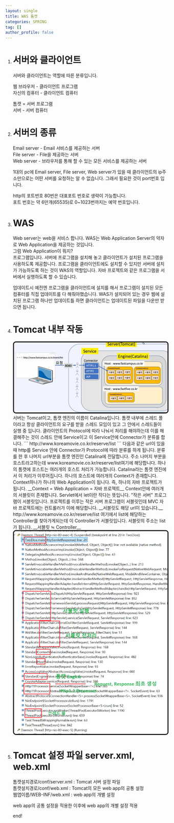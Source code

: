 ```yaml
---
layout: single
title: WAS 톰캣
categories: SPRING
tag: []
author_profile: false
---
```


1. # 서버와 클라이언트

   서버와 클라이언트는 역할에 따른 분류입니다.   

   웹 브라우저 - 클라이언트 프로그램   
   자신의 컴퓨터 - 클라이언트 컴퓨터   

   톰캣 = 서버 프로그램  
   서버 - 서버 컴퓨터   

1. # 서버의 종류
   Email server - Email 서비스를 제공하는 서버   
   File  server - File을 제공하는 서버   
   Web server - 브라우저를 통해 할 수 있는 모든 서비스를 제공하는 서버   

   1대의 pc에 Email server, File server, Web server가 있을 때 클라이언트의 ip주소만으로는 어떤 서버를 요청하는 알 수 없습니다. 그래서 필요한 것이 port번호 입니다.   

   http의 포트번호 80번은 대표포트 번호로 생략이 가능합니다.   
   포트 번호는 약 6만개(65535)로 0~1023번까지는 예약 번호입니다.   

1. # WAS
   Web server는 web을 서비스 합니다. WAS는 Web Application Server의 약자로 Web Application을 제공하는 것입니다.   
   그럼 Web Application이 뭐지?   
   프로그램입니다. 서버에 프로그램을 설치해 놓고 클라이언트가 설치된 프로그램을 사용하도록 제공합니다. 프로그램을 클라이언트에도 설치할 수 있지만 서버에 설치가 가능하도록 하는 것이 WAS의 역할입니다. 자바 프로젝트와 같은 프로그램을 서버에서 실행하도록 할 수 있습니다.   

   업데이트시 예전엔 프로그램을 클라이언트에 설치를 해서 프로그램이 설치된 모든 컴퓨터를 직접 업데이트를 다 해줘야했습니다. WAS가 설치되어 있는 경우 웹에 설치된 프로그램 하나만 업데이트틀 하면 클라이언트는 업데이트된 파일을 다운만 받으면 됩니다.      

1. # Tomcat 내부 작동
   <img src="../../imgs/spring/tomcat_inner.jpg" style="border:3px solid black;border-radius:9px;width:600px">   
   서버는 Tomcat이고, 톰캣 엔진의 이름이 Catalina입니다.   
   톰캣 내부에 스레드 풀이라고 항상 클라이언트의 요구를 받을 스레드 모임이 있고 그 안에서 스레드들이 실행 중 입니다. 클라이언트의 Protocol에 따라 나눠서 처리를 해야하는데 이를 해결해주는 것이 스레드 안에 Service이고 이 Service안에 Connector가 분류를 합니다.   
   ```
      http://www.koreamovie.co.kr/reserve/list
   ```   
   다음과 같은 url이 있을 때 http를 Service 안에 Connector가 Protocol에 따라 분류를 하게 됩니다. 분류를 한 후 나머지 url부분을 톰캣 엔진인 Catalina에 전달합니다.   
   주소 나머지 부분을 호스트라고하는데 www.koreamovie.co.kr/reserve/list여기에 해당합니다. 하나의 톰캣에 호스트는 여러개의 호스트 처리가 가능합니다. Catalina라는 톰캣 엔진에서 이 처리가 이루어집니다.   
   하나의 호스트에 여러개의 Context가 존재합니다. Context하나가 하나의 Web Application이 됩니다. 즉, 하나의 자바 프로젝트가 됩니다.    
   __Context = Web Application = 자바 프로젝트__   
   Context안에 여러개의 서블릿이 존재합니다. Servlet에서 let이란 작다는 뜻입니다. "작은 서버" 프로그램이 서블릿입니다. 프로젝트를 이루는 작은 서버 프로그램이 서블릿인데 MVC 자바 프로젝트에는 컨트롤러가 이에 해당합니다.     
   __서블릿도 해당 url이 있습니다.__ http://www.koreamovie.co.kr/reserve/list 여기에서 list에 해당하는 Controller를 찾아가게되는데 이 Controller가 서블릿입니다. 서블릿의 주소는 list가 됩니다.   
   __서블릿 ≒ Controller__   

   <img src="../../imgs/spring/tomcat_inner2.png" style="border:3px solid black;border-radius:9px;width:600px">   

1. # Tomcat 설정 파일 server.xml, web.xml
   톰캣설치경로/conf/server.xml : Tomcat 서버 설정 파일   
   톰캣설치경로/conf/web.xml : Tomcat의 모든 web app의 공통 설정   
   웹앱이름/WEB-INF/web.xml : web app의 개별 설정   

   web app의 공통 설정을 적용한 이후에 web app의 개별 설정 적용   

   end!
   